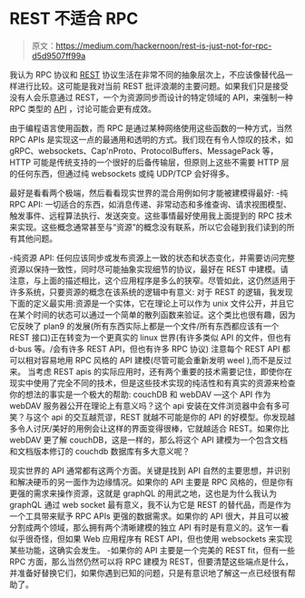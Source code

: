 # REST 不适合 RPC

> 原文：<https://medium.com/hackernoon/rest-is-just-not-for-rpc-d5d9507ff99a>

我认为 RPC 协议和 [REST](https://hackernoon.com/tagged/rest) 协议生活在非常不同的抽象层次上，不应该像替代品一样进行比较。这可能是我对当前 REST 批评浪潮的主要问题。如果我们只是接受没有人会乐意通过 REST，一个为资源同步而设计的特定领域的 API，来强制一种 RPC 类型的 [API](https://hackernoon.com/tagged/api) ，讨论可能会更有成效。

由于编程语言使用函数，而 RPC 是通过某种网络使用这些函数的一种方式，当然 RPC APIs 是实现这一点的最通用和透明的方式。我们现在有令人惊叹的技术，如 gRPC、websockets、Cap'nProto、ProtocolBuffers、MessagePack 等，HTTP 可能是传统支持的一个很好的后备传输层，但原则上这些不需要 HTTP 层的任何东西，但通过纯 websockets 或纯 UDP/TCP 会好得多。

最好是看看两个极端，然后看看现实世界的混合用例如何才能被建模得最好:
-纯 RPC API:
一切适合的东西，如消息传递、非常动态和多维查询、请求视图模型、触发事件、远程算法执行、发送突变。这些事情最好使用我上面提到的 RPC 技术来实现。这些概念通常甚至与“资源”的概念没有联系，所以它会碰到我们读到的所有其他问题。

-纯资源 API:
任何应该同步或发布资源上一致的状态和状态变化，并需要访问完整资源以保持一致性，同时尽可能抽象实现细节的协议，最好在 REST 中建模。请注意，与上面的描述相比，这个应用程序是多么的狭窄。尽管如此，这仍然适用于许多系统，只要资源的概念在该系统的逻辑中有意义:
对于 REST 的逻辑，我发现下面的定义最实用:资源是一个实体，它在理论上可以作为 unix 文件公开，并且它在某个时间的状态可以通过一个简单的散列函数来验证。这个类比也很有趣，因为它反映了 plan9 的发展(所有东西实际上都是一个文件/所有东西都应该有一个 REST 接口)正在转变为一个更真实的 linux 世界(有许多类似 API 的文件，但也有 d-bus 等。/会有许多 REST API，但也有许多 RPC 协议)
注意每个 REST API 都可以相对容易地用 RPC 风格的 API 建模(尽管可能会重新发明 weel ),而不是反过来。
当考虑 REST apis 的实际应用时，还有两个重要的技术需要记住，即使你在现实中使用了完全不同的技术，但是这些技术实现的纯洁性和有真实的资源来检查你的想法的事实是一个极大的帮助:
couchDB 和 webDAV
—这个 API 作为 webDAV 服务器公开在理论上有意义吗？这个 api 安装在文件浏览器中会有多可笑？与这个 api 的交互越荒谬，REST 就越不可能是你的 API 的好模型。你发现越多令人讨厌/美好的用例会让这样的界面变得很棒，它就越适合 REST。如果你比 webDAV 更了解 couchDB，这是一样的，那么将这个 API 建模为一个包含文档和文档版本修订的 couchdb 数据库有多大意义呢？

现实世界的 API 通常都有这两个方面。关键是找到 API 自然的主要思想，并识别和解决硬币的另一面作为边缘情况。如果你的 API 主要是 RPC 风格的，但是你有更强的需求来操作资源，这就是 graphQL 的用武之地，这也是为什么我认为 graphQL 通过 web socket 最有意义，我不认为它是 REST 的替代品，而是作为一个工具带来赋予 RPC APIs 更强的数据需求。如果你的 API 很大，并且可以被分割成两个领域，那么拥有两个清晰建模的独立 API 有时是有意义的。这乍一看似乎很奇怪，但如果 Web 应用程序有 REST API，但也使用 websockets 来实现某些功能，这确实会发生。
-如果你的 API 主要是一个完美的 REST fit，但有一些 RPC 方面，那么当然仍然可以将 RPC 建模为 REST，但要清楚这些端点是什么，并准备好替换它们，如果你遇到已知的问题，只是有意识地了解这一点已经很有帮助了。